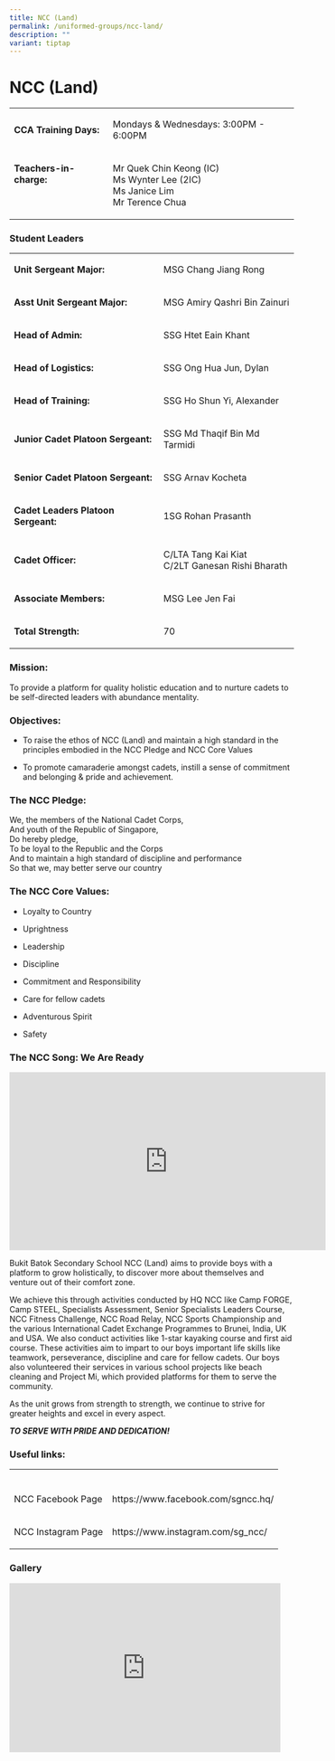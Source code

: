 ```yaml
---
title: NCC (Land)
permalink: /uniformed-groups/ncc-land/
description: ""
variant: tiptap
---
```

<h1>NCC (Land)</h1>
<table style="minWidth: 50px">
<colgroup>
<col>
<col>
</colgroup>
<tbody>
<tr>
<td rowspan="1" colspan="1">
<p><strong>CCA Training Days:</strong>
</p>
</td>
<td rowspan="1" colspan="1">
<p>Mondays &amp; Wednesdays: 3:00PM - 6:00PM</p>
</td>
</tr>
<tr>
<td rowspan="1" colspan="1">
<p><strong>Teachers-in-charge:</strong>
<br>
<br>
<br>
</p>
</td>
<td rowspan="1" colspan="1">
<p>Mr Quek Chin Keong (IC)
<br>Ms Wynter Lee (2IC)
<br>Ms Janice Lim
<br>Mr Terence Chua</p>
</td>
</tr>
</tbody>
</table>
<h3>Student Leaders</h3>
<table style="minWidth: 50px">
<colgroup>
<col>
<col>
</colgroup>
<tbody>
<tr>
<td rowspan="1" colspan="1">
<p><strong>Unit Sergeant Major:</strong>
</p>
</td>
<td rowspan="1" colspan="1">
<p>MSG Chang Jiang Rong</p>
</td>
</tr>
<tr>
<td rowspan="1" colspan="1">
<p><strong>Asst Unit Sergeant Major:</strong>
</p>
</td>
<td rowspan="1" colspan="1">
<p>MSG Amiry Qashri Bin Zainuri</p>
</td>
</tr>
<tr>
<td rowspan="1" colspan="1">
<p><strong>Head of Admin:</strong>
</p>
</td>
<td rowspan="1" colspan="1">
<p>SSG Htet Eain Khant</p>
</td>
</tr>
<tr>
<td rowspan="1" colspan="1">
<p><strong>Head of Logistics:</strong>
</p>
</td>
<td rowspan="1" colspan="1">
<p>SSG Ong Hua Jun, Dylan</p>
</td>
</tr>
<tr>
<td rowspan="1" colspan="1">
<p><strong>Head of Training:</strong>
</p>
</td>
<td rowspan="1" colspan="1">
<p>SSG Ho Shun Yi, Alexander</p>
</td>
</tr>
<tr>
<td rowspan="1" colspan="1">
<p><strong>Junior Cadet Platoon Sergeant:</strong>
</p>
</td>
<td rowspan="1" colspan="1">
<p>SSG Md Thaqif Bin Md Tarmidi</p>
</td>
</tr>
<tr>
<td rowspan="1" colspan="1">
<p><strong>Senior Cadet Platoon Sergeant:</strong>
</p>
</td>
<td rowspan="1" colspan="1">
<p>SSG Arnav Kocheta</p>
</td>
</tr>
<tr>
<td rowspan="1" colspan="1">
<p><strong>Cadet Leaders Platoon Sergeant:</strong>
</p>
</td>
<td rowspan="1" colspan="1">
<p>1SG Rohan Prasanth</p>
</td>
</tr>
<tr>
<td rowspan="1" colspan="1">
<p><strong>Cadet Officer:</strong>
</p>
</td>
<td rowspan="1" colspan="1">
<p>C/LTA Tang Kai Kiat
<br>C/2LT Ganesan Rishi Bharath</p>
</td>
</tr>
<tr>
<td rowspan="1" colspan="1">
<p><strong>Associate Members:</strong>
</p>
</td>
<td rowspan="1" colspan="1">
<p>MSG Lee Jen Fai</p>
</td>
</tr>
<tr>
<td rowspan="1" colspan="1">
<p><strong>Total Strength:</strong>
</p>
</td>
<td rowspan="1" colspan="1">
<p>70</p>
</td>
</tr>
</tbody>
</table>
<h3>Mission:</h3>
<p>To provide a platform for quality holistic education and to nurture cadets
to be self-directed leaders with abundance mentality.</p>
<h3>Objectives:</h3>
<ul data-tight="true" class="tight">
<li>
<p>To raise the ethos of NCC (Land) and maintain a high standard in the principles
embodied in the NCC Pledge and NCC Core Values</p>
</li>
<li>
<p>To promote camaraderie amongst cadets, instill a sense of commitment and
belonging &amp; pride and achievement.</p>
</li>
</ul>
<h3><strong>The NCC Pledge:</strong></h3>
<p>We, the members of the National Cadet Corps,
<br>And youth of the Republic of Singapore,
<br>Do hereby pledge,
<br>To be loyal to the Republic and the Corps
<br>And to maintain a high standard of discipline and performance
<br>So that we, may better serve our country</p>
<h3><strong>The NCC Core Values:</strong></h3>
<ul data-tight="true" class="tight">
<li>
<p>Loyalty to Country</p>
</li>
<li>
<p>Uprightness</p>
</li>
<li>
<p>Leadership</p>
</li>
<li>
<p>Discipline</p>
</li>
<li>
<p>Commitment and Responsibility</p>
</li>
<li>
<p>Care for fellow cadets</p>
</li>
<li>
<p>Adventurous Spirit</p>
</li>
<li>
<p>Safety</p>
</li>
</ul>
<h3><strong>The NCC Song: We Are Ready</strong></h3>
<div class="iframe-wrapper">
<iframe height="315" width="560" allowfullscreen="true" frameborder="0" src="https://www.youtube.com/embed/ww-T528CPw8"></iframe>
</div>
<p>Bukit Batok Secondary School NCC (Land) aims to provide boys with a platform
to grow holistically, to discover more about themselves and venture out
of their comfort zone.</p>
<p>We achieve this through activities conducted by HQ NCC like Camp FORGE,
Camp STEEL, Specialists Assessment, Senior Specialists Leaders Course,
NCC Fitness Challenge, NCC Road Relay, NCC Sports Championship and the
various International Cadet Exchange Programmes to Brunei, India, UK and
USA. We also conduct activities like 1-star kayaking course and first aid
course. These activities aim to impart to our boys important life skills
like teamwork, perseverance, discipline and care for fellow cadets. Our
boys also volunteered their services in various school projects like beach
cleaning and Project Mi, which provided platforms for them to serve the
community.</p>
<p>As the unit grows from strength to strength, we continue to strive for
greater heights and excel in every aspect.</p>
<p></p>
<p><strong><em>TO SERVE WITH PRIDE AND DEDICATION!</em></strong>
</p>
<p></p>
<h3><strong>Useful links:</strong></h3>
<table style="minWidth: 50px">
<colgroup>
<col>
<col>
</colgroup>
<tbody>
<tr>
<th rowspan="1" colspan="1">
<p></p>
</th>
<th rowspan="1" colspan="1">
<p></p>
</th>
</tr>
<tr>
<td rowspan="1" colspan="1">
<p>NCC Facebook Page</p>
</td>
<td rowspan="1" colspan="1">
<p>https://www.facebook.com/sgncc.hq/</p>
</td>
</tr>
<tr>
<td rowspan="1" colspan="1">
<p>NCC Instagram Page</p>
</td>
<td rowspan="1" colspan="1">
<p>https://www.instagram.com/sg_ncc/</p>
</td>
</tr>
</tbody>
</table>
<h3>Gallery</h3>
<div class="iframe-wrapper">
<iframe height="299" width="480" allowfullscreen="true" frameborder="0" src="https://docs.google.com/presentation/d/e/2PACX-1vRabJMZRnkTl3wHx2kMEu__B_xKcrciRfENI8RkdQ-mTXq2H6gNnl9iIYWlDjBKm1ClK17iY-zmuXF-/embed?start=true&amp;loop=true&amp;delayms=3000"></iframe>
</div>
<p></p>